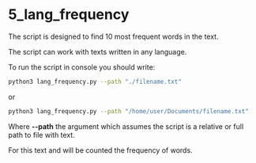 # 5_lang_frequency
The script is designed to find 10 most frequent words in the text.

The script can work with texts written in any language.

To run the script in console you should write:
```bash
python3 lang_frequency.py --path "./filename.txt"
```
or
```bash
python3 lang_frequency.py --path "/home/user/Documents/filename.txt"
```
Where **--path** the argument which assumes the script is a relative or full path to file with text.

For this text and will be counted the frequency of words.
